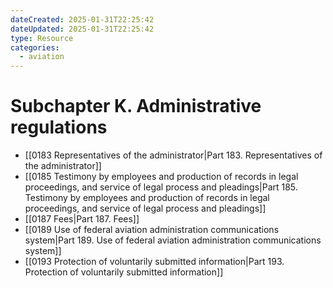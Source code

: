 ```yaml
---
dateCreated: 2025-01-31T22:25:42
dateUpdated: 2025-01-31T22:25:42
type: Resource
categories:
  - aviation
---
```


# Subchapter K. Administrative regulations

- [[0183 Representatives of the administrator|Part 183. Representatives of the administrator]]
- [[0185 Testimony by employees and production of records in legal proceedings, and service of legal process and pleadings|Part 185. Testimony by employees and production of records in legal proceedings, and service of legal process and pleadings]]
- [[0187 Fees|Part 187. Fees]]
- [[0189 Use of federal aviation administration communications system|Part 189. Use of federal aviation administration communications system]]
- [[0193 Protection of voluntarily submitted information|Part 193. Protection of voluntarily submitted information]]